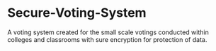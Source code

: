# Secure-Voting-System
A voting system created for the small scale votings conducted within colleges and classrooms with sure encryption for protection of data.
